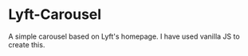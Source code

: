 # Lyft-Carousel

A simple carousel based on Lyft's homepage. I have used vanilla JS to create this.
